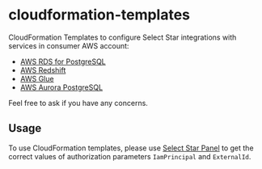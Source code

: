 # cloudformation-templates

CloudFormation Templates to configure Select Star integrations with services in consumer AWS account:

* [AWS RDS for PostgreSQL](./rds-for-postgresql)
* [AWS Redshift](./redshift)
* [AWS Glue](./glue)
* [AWS Aurora PostgreSQL](./aurora-postgresql)

Feel free to ask if you have any concerns.

## Usage

To use CloudFormation templates, please use [Select Star Panel](https://app.selectstar.com/) to get the correct values of authorization parameters `IamPrincipal` and `ExternalId`.
